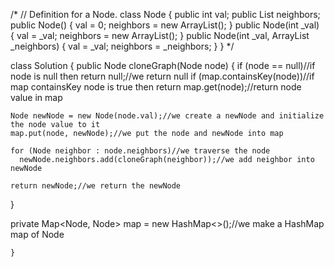 /*
// Definition for a Node.
class Node {
    public int val;
    public List<Node> neighbors;
    public Node() {
        val = 0;
        neighbors = new ArrayList<Node>();
    }
    public Node(int _val) {
        val = _val;
        neighbors = new ArrayList<Node>();
    }
    public Node(int _val, ArrayList<Node> _neighbors) {
        val = _val;
        neighbors = _neighbors;
    }
}
*/

class Solution {
    public Node cloneGraph(Node node) {
            if (node == null)//if node is null then
      return null;//we return null
    if (map.containsKey(node))//if map containsKey node is true then
      return map.get(node);//return node value in map

    Node newNode = new Node(node.val);//we create a newNode and initialize the node value to it
    map.put(node, newNode);//we put the node and newNode into map  

    for (Node neighbor : node.neighbors)//we traverse the node 
      newNode.neighbors.add(cloneGraph(neighbor));//we add neighbor into newNode

    return newNode;//we return the newNode
  }

  private Map<Node, Node> map = new HashMap<>();//we make a HashMap map of Node 

        
    }